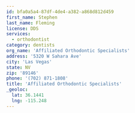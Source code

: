 ```yaml
---
id: bfa0a5a4-87df-4de4-a382-a868d812d459
first_name: Stephen
last_name: Fleming
license: DDS
services:
  - orthodontist
category: dentists
org_name: 'Affiliated Orthodontic Specialists'
address: '5320 W Sahara Ave'
city: 'Las Vegas'
state: NV
zip: '89146'
phone: '(702) 871-1808'
title: 'Affiliated Orthodontic Specialists'
_geoloc:
  lat: 36.1441
  lng: -115.248
---
```

